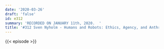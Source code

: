 ```yaml
---
date: '2020-03-26'
draft: 'false'
id: e312
summary: 'RECORDED ON JANUARY 11th, 2020.  '
title: '#312 Sven Nyholm - Humans and Robots: Ethics, Agency, and Anthropomorphism'
---
```

{{< episode >}}
